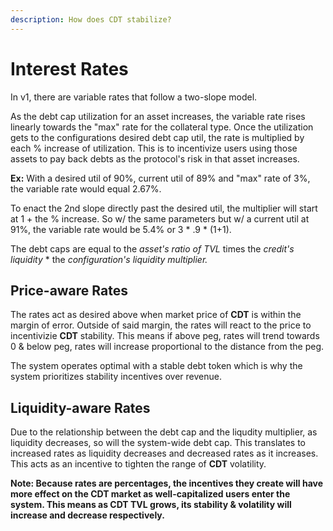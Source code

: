 ```yaml
---
description: How does CDT stabilize?
---
```


# Interest Rates

In v1, there are variable rates that follow a two-slope model.&#x20;

As the debt cap utilization for an asset increases, the variable rate rises linearly towards the "max" rate for the collateral type. Once the utilization gets to the configurations desired debt cap util, the rate is multiplied by each % increase of utilization. This is to incentivize users using those assets to pay back debts as the protocol's risk in that asset increases.

**Ex:** With a desired util of 90%, current util of 89% and "max" rate of 3%, the variable rate would equal 2.67%.&#x20;

To enact the 2nd slope directly past the desired util, the multiplier will start at 1 + the % increase. So w/ the same parameters but w/ a current util at 91%, the variable rate would be 5.4% or 3 \* .9 \* (1+1).

The debt caps are equal to the _asset's ratio of TVL_ times the _credit's liquidity_ \* the _configuration's liquidity multiplier._

## **Price-aware Rates**

The rates act as desired above when market price of **CDT** is within the margin of error. Outside of said margin, the rates will react to the price to incentivizie **CDT** stability. This means if above peg, rates will trend towards 0 & below peg, rates will increase proportional to the distance from the peg.

The system operates optimal with a stable debt token which is why the system prioritizes stability incentives over revenue.

## Liquidity-aware Rates

Due to the relationship between the debt cap and the liqudity multiplier, as liquidity decreases, so will the system-wide debt cap. This translates to increased rates as liquidity decreases and decreased rates as it increases. This acts as an incentive to tighten the range of **CDT** volatility.

**Note: Because rates are percentages, the incentives they create will have more effect on the CDT market as well-capitalized users enter the system. This means as CDT TVL grows, its stability & volatility will increase and decrease respectively.**
